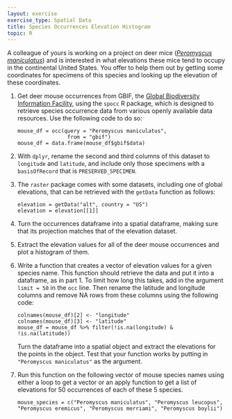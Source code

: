 ```yaml
---
layout: exercise
exercise_type: Spatial Data
title: Species Occurrences Elevation Histogram
topic: R
---
```


A colleague of yours is working on a project on deer mice ([*Peromyscus maniculatus*](http://animaldiversity.org/accounts/Peromyscus_maniculatus/)) and is interested in what elevations these mice tend to occupy in the continental United States. You offer to help them out by getting some coordinates for specimens of this species and looking up the elevation of these coordinates. 

1. Get deer mouse occurrences from GBIF, the [Global Biodiversity Information Facility](https://www.gbif.org/), using the `spocc` R package, which is designed to retrieve species occurrence data from various openly available data resources. Use the following code to do so: 

	```
	mouse_df = occ(query = "Peromyscus maniculatus", 
					from = "gbif")
	mouse_df = data.frame(mouse_df$gbif$data)
	```

2. With `dplyr`, rename the second and third columns of this dataset to `longitude` and `latitude`, and include only those specimens with a `basisOfRecord` that is `PRESERVED_SPECIMEN`. 

3. The `raster` package comes with some datasets, including one of global elevations, that can be retrieved with the `getData` function as follows: 

	```
	elevation = getData("alt", country = "US")
	elevation = elevation[[1]]
	```

4. Turn the occurrences dataframe into a spatial dataframe, making sure that its projection matches that of the elevation dataset. 

5. Extract the elevation values for all of the deer mouse occurrences and plot a histogram of them. 

6. Write a function that creates a vector of elevation values for a given species name. This function should retrieve the data and put it into a dataframe, as in part 1. To limit how long this takes, add in the argument `limit = 50` in the `occ` line. Then rename the latitude and longitude columns and remove NA rows from these columns using the following code: 

	```
	colnames(mouse_df)[2] <- "longitude"
	colnames(mouse_df)[3] <- "latitude"
	mouse_df = mouse_df %>% filter(!is.na(longitude) & !is.na(latitude))
	```

	Turn the dataframe into a spatial object and extract the elevations for the points in the object. Test that your function works by putting in `"Peromyscus maniculatus"` as the argument.

7. Run this function on the following vector of mouse species names using either a 
loop to get a vector or an apply function to get a list of elevations for 50 occurrences of each of these 5 species. 

	```
	mouse_species = c("Peromyscus maniculatus", "Peromyscus leucopus", "Peromyscus eremicus", "Peromyscus merriami", "Peromyscus boylii")
	```
